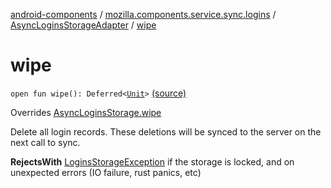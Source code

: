 [android-components](../../index.md) / [mozilla.components.service.sync.logins](../index.md) / [AsyncLoginsStorageAdapter](index.md) / [wipe](./wipe.md)

# wipe

`open fun wipe(): Deferred<`[`Unit`](https://kotlinlang.org/api/latest/jvm/stdlib/kotlin/-unit/index.html)`>` [(source)](https://github.com/mozilla-mobile/android-components/blob/master/components/service/sync-logins/src/main/java/mozilla/components/service/sync/logins/AsyncLoginsStorage.kt#L312)

Overrides [AsyncLoginsStorage.wipe](../-async-logins-storage/wipe.md)

Delete all login records. These deletions will be synced to the server on the next call to sync.

**RejectsWith**
[LoginsStorageException](../-logins-storage-exception.md) if the storage is locked, and on unexpected
    errors (IO failure, rust panics, etc)

